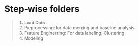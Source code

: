 
# Step-wise folders

> 1. Load Data
> 2. Preprocessing: for data merging and baseline analysis
> 3. Feature Engineering: For data labeling; Clustering
> 4. Modeling
